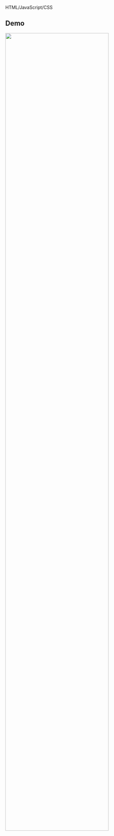 HTML/JavaScript/CSS

## Demo
<img width="80%" src="https://user-images.githubusercontent.com/84662018/223927717-30bcfa1d-dbc3-4133-bc59-53b26f940247.gif">
